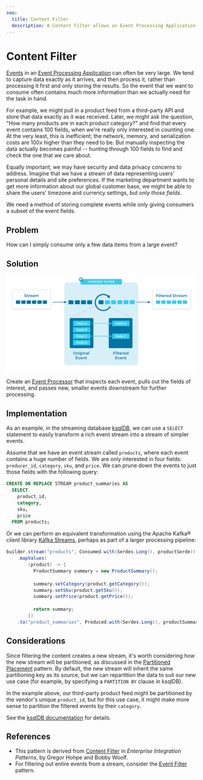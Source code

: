 ```yaml
---
seo:
  title: Content Filter
  description: A Content Filter allows an Event Processing Application to tailor events to particular use cases, filtering out unwanted fields and leaving only the most relevant information.
---
```


# Content Filter

[Events](../event/event.md) in an [Event Processing
Application](event-processing-application.md) can often be very
large. We tend to capture data exactly as it arrives, and then process
it, rather than processing it first and only storing the results. So
the event that we want to consume often contains much
more information than we actually need for the task in hand.

For example, we might pull in a product feed from a third-party API and
store that data exactly as it was received. Later, we might ask the
question, "How many products are in each product category?" and find
that every event contains 100 fields, when we're really only
interested in counting one. At the very least, this is inefficient;
the network, memory, and serialization costs are 100x higher than they
need to be.  But manually inspecting the data actually becomes
painful -- hunting through 100 fields to find and check
the one that we care about.

Equally important, we may have security and data privacy concerns to
address. Imagine that we have a stream of data representing users' personal
details and site preferences. If the marketing department wants to get
more information about our global customer base, we might be able to
share the users' timezone and currency settings, but _only those
fields_.

We need a method of storing complete events while only giving
consumers a subset of the event fields.

## Problem

How can I simply consume only a few data items from a large event?

## Solution

![content filter](../img/content-filter.svg)

Create an [Event Processor](./event-processor.md) that inspects each
event, pulls out the fields of interest, and passes new, smaller
events downstream for further processing.

## Implementation

As an example, in the streaming database [ksqlDB](https://ksqldb.io/),
we can use a `SELECT` statement to easily transform a rich event
stream into a stream of simpler events.

Assume that we have an event stream called `products`, where
each event contains a huge number of fields. We are only interested
in four fields: `producer_id`, `category`, `sku`, and `price`. We can
prune down the events to just those fields with the following query:

```sql
CREATE OR REPLACE STREAM product_summaries AS
  SELECT
    product_id,
    category,
    sku,
    price
  FROM products;
```

Or we can perform an equivalent transformation using the Apache Kafka®
client library [Kafka Streams](https://docs.confluent.io/platform/current/streams/index.html),
perhaps as part of a larger processing pipeline:

```java
builder.stream("products", Consumed.with(Serdes.Long(), productSerde))
    .mapValues(
        (product) -> {
          ProductSummary summary = new ProductSummary();

          summary.setCategory(product.getCategory());
          summary.setSku(product.getSku());
          summary.setPrice(product.getPrice());

          return summary;
        })
    .to("product_summaries", Produced.with(Serdes.Long(), productSummarySerde));
```

## Considerations

Since filtering the content creates a new stream, it's worth
considering how the new stream will be partitioned, as discussed in the
[Partitioned Placement](../event-stream/partitioned-parallelism.md) pattern. By default, the
new stream will inherit the same partitioning key as its source, but
we can repartition the data to suit our new use case (for example, by
specifying a `PARTITION BY` clause in ksqlDB).

In the example above, our third-party product feed might be partitioned
by the vendor's unique `product_id`, but for this use case, it might
make more sense to partition the filtered events by their `category`.

See the [ksqlDB
documentation](https://docs.ksqldb.io/en/latest/developer-guide/ksqldb-reference/create-stream-as-select/)
for details.

## References
* This pattern is derived from [Content
  Filter](https://www.enterpriseintegrationpatterns.com/patterns/messaging/ContentFilter.html)
  in _Enterprise Integration Patterns_, by Gregor Hohpe and Bobby Woolf.
* For filtering out entire events from a stream, consider the [Event
  Filter](../event-processing/event-filter.md) pattern.
